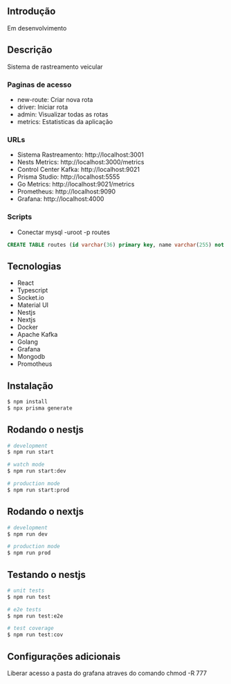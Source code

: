 ## Introdução

Em desenvolvimento

## Descrição

Sistema de rastreamento veicular

### Paginas de acesso

- new-route: Criar nova rota
- driver: Iniciar rota
- admin: Visualizar todas as rotas
- metrics: Estatisticas da aplicação

### URLs

- Sistema Rastreamento: http://localhost:3001
- Nests Metrics: http://localhost:3000/metrics
- Control Center Kafka: http://localhost:9021
- Prisma Studio: http://localhost:5555
- Go Metrics: http://localhost:9021/metrics
- Prometheus: http://localhost:9090
- Grafana: http://localhost:4000

### Scripts

- Conectar mysql -uroot -p routes

```sql
CREATE TABLE routes (id varchar(36) primary key, name varchar(255) not null, distance float not null, status varchar(255) not null, freight_price float, started_at datetime, finished_at datetime);
```

## Tecnologias

- React
- Typescript
- Socket.io
- Material UI
- Nestjs
- Nextjs
- Docker
- Apache Kafka
- Golang
- Grafana
- Mongodb
- Promotheus

## Instalação

```bash
$ npm install
$ npx prisma generate
```

## Rodando o nestjs

```bash
# development
$ npm run start

# watch mode
$ npm run start:dev

# production mode
$ npm run start:prod
```

## Rodando o nextjs

```bash
# development
$ npm run dev

# production mode
$ npm run prod
```

## Testando o nestjs

```bash
# unit tests
$ npm run test

# e2e tests
$ npm run test:e2e

# test coverage
$ npm run test:cov
```

## Configurações adicionais

Liberar acesso a pasta do grafana atraves do comando chmod -R 777
